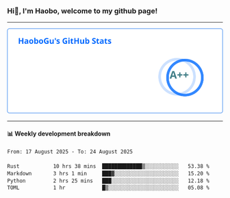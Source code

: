 <!--<h2 align="center"> Hi👋, I'm Haobo, welcome to my github page! </h2>-->
### Hi👋, I'm Haobo, welcome to my github page!
-------

<img href="https://github.com/HaoboGu" src="assets/stats.svg" alt="github stats" /> 

-------

#### 📊 **Weekly development breakdown**
<!--START_SECTION:waka-->

```txt
From: 17 August 2025 - To: 24 August 2025

Rust           10 hrs 38 mins  █████████████▒░░░░░░░░░░░   53.38 %
Markdown       3 hrs 1 min     ███▓░░░░░░░░░░░░░░░░░░░░░   15.20 %
Python         2 hrs 25 mins   ███░░░░░░░░░░░░░░░░░░░░░░   12.18 %
TOML           1 hr            █▒░░░░░░░░░░░░░░░░░░░░░░░   05.08 %
```

<!--END_SECTION:waka-->
<!--
backup url: https://github-readme-status-dusky-ten.vercel.app/api?username=HaoboGu&count_private=true&show_icons=true&theme=transparent&border_color=2f80ed
-->
<!--
**HaoboGu/HaoboGu** is a ✨ _special_ ✨ repository because its `README.md` (this file) appears on your GitHub profile.

Here are some ideas to get you started:

- 🔭 I’m currently working on AI-assisted programming tools
- 🌱 I’m currently learning ...
- 👯 I’m looking to collaborate on ...
- 🤔 I’m looking for help with ...
- 💬 Ask me about ...
- 📫 How to reach me: ...
- 😄 Pronouns: ...
- ⚡ Fun fact: ...
-->
